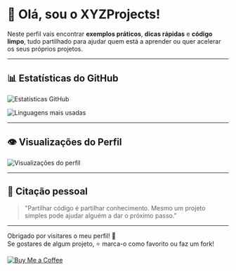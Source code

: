 # 👋 Olá, sou o XYZProjects!
 
Neste perfil vais encontrar **exemplos práticos**, **dicas rápidas** e **código limpo**, tudo partilhado para ajudar quem está a aprender ou quer acelerar os seus próprios projetos.

---

## 📊 Estatísticas do GitHub

![Estatísticas GitHub](https://github-readme-stats.vercel.app/api?username=XYZ-Projetcs&show_icons=true&theme=tokyonight&hide_title=true)

![Linguagens mais usadas](https://github-readme-stats.vercel.app/api/top-langs/?username=FazTuDev&layout=compact&theme=tokyonight)

---

## 👁️ Visualizações do Perfil

![Visualizações do perfil](https://komarev.com/ghpvc/?username=FazTuDev&label=Visualiza%C3%A7%C3%B5es%20do%20perfil&color=0e75b6)

---

## 💬 Citação pessoal

> "Partilhar código é partilhar conhecimento. Mesmo um projeto simples pode ajudar alguém a dar o próximo passo."

---

Obrigado por visitares o meu perfil! 🙌  
Se gostares de algum projeto, ⭐ marca-o como favorito ou faz um fork!

[![Buy Me a Coffee](https://cdn.buymeacoffee.com/buttons/default-yellow.png)](https://buymeacoffee.com/XYZProjects)
